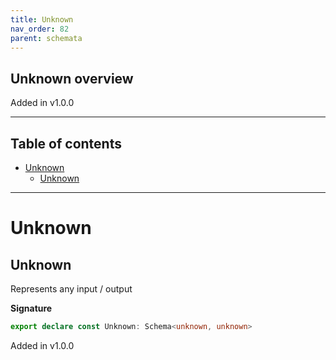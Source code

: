 ```yaml
---
title: Unknown
nav_order: 82
parent: schemata
---
```


## Unknown overview

Added in v1.0.0

---

<h2 class="text-delta">Table of contents</h2>

- [Unknown](#unknown)
  - [Unknown](#unknown-1)

---

# Unknown

## Unknown

Represents any input / output

**Signature**

```ts
export declare const Unknown: Schema<unknown, unknown>
```

Added in v1.0.0
